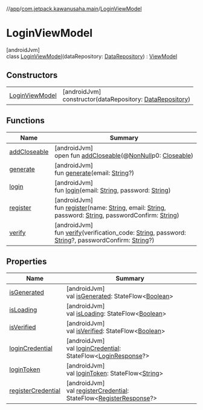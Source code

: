 //[app](../../../index.md)/[com.jetpack.kawanusaha.main](../index.md)/[LoginViewModel](index.md)

# LoginViewModel

[androidJvm]\
class [LoginViewModel](index.md)(dataRepository: [DataRepository](../../com.jetpack.kawanusaha.data/-data-repository/index.md)) : [ViewModel](https://developer.android.com/reference/kotlin/androidx/lifecycle/ViewModel.html)

## Constructors

| | |
|---|---|
| [LoginViewModel](-login-view-model.md) | [androidJvm]<br>constructor(dataRepository: [DataRepository](../../com.jetpack.kawanusaha.data/-data-repository/index.md)) |

## Functions

| Name | Summary |
|---|---|
| [addCloseable](index.md#264516373%2FFunctions%2F-912451524) | [androidJvm]<br>open fun [addCloseable](index.md#264516373%2FFunctions%2F-912451524)(@[NonNull](https://developer.android.com/reference/kotlin/androidx/annotation/NonNull.html)p0: [Closeable](https://developer.android.com/reference/kotlin/java/io/Closeable.html)) |
| [generate](generate.md) | [androidJvm]<br>fun [generate](generate.md)(email: [String](https://kotlinlang.org/api/latest/jvm/stdlib/kotlin/-string/index.html)?) |
| [login](login.md) | [androidJvm]<br>fun [login](login.md)(email: [String](https://kotlinlang.org/api/latest/jvm/stdlib/kotlin/-string/index.html), password: [String](https://kotlinlang.org/api/latest/jvm/stdlib/kotlin/-string/index.html)) |
| [register](register.md) | [androidJvm]<br>fun [register](register.md)(name: [String](https://kotlinlang.org/api/latest/jvm/stdlib/kotlin/-string/index.html), email: [String](https://kotlinlang.org/api/latest/jvm/stdlib/kotlin/-string/index.html), password: [String](https://kotlinlang.org/api/latest/jvm/stdlib/kotlin/-string/index.html), passwordConfirm: [String](https://kotlinlang.org/api/latest/jvm/stdlib/kotlin/-string/index.html)) |
| [verify](verify.md) | [androidJvm]<br>fun [verify](verify.md)(verification_code: [String](https://kotlinlang.org/api/latest/jvm/stdlib/kotlin/-string/index.html), password: [String](https://kotlinlang.org/api/latest/jvm/stdlib/kotlin/-string/index.html)?, passwordConfirm: [String](https://kotlinlang.org/api/latest/jvm/stdlib/kotlin/-string/index.html)?) |

## Properties

| Name | Summary |
|---|---|
| [isGenerated](is-generated.md) | [androidJvm]<br>val [isGenerated](is-generated.md): StateFlow&lt;[Boolean](https://kotlinlang.org/api/latest/jvm/stdlib/kotlin/-boolean/index.html)&gt; |
| [isLoading](is-loading.md) | [androidJvm]<br>val [isLoading](is-loading.md): StateFlow&lt;[Boolean](https://kotlinlang.org/api/latest/jvm/stdlib/kotlin/-boolean/index.html)&gt; |
| [isVerified](is-verified.md) | [androidJvm]<br>val [isVerified](is-verified.md): StateFlow&lt;[Boolean](https://kotlinlang.org/api/latest/jvm/stdlib/kotlin/-boolean/index.html)&gt; |
| [loginCredential](login-credential.md) | [androidJvm]<br>val [loginCredential](login-credential.md): StateFlow&lt;[LoginResponse](../../com.jetpack.kawanusaha.data/-login-response/index.md)?&gt; |
| [loginToken](login-token.md) | [androidJvm]<br>val [loginToken](login-token.md): StateFlow&lt;[String](https://kotlinlang.org/api/latest/jvm/stdlib/kotlin/-string/index.html)&gt; |
| [registerCredential](register-credential.md) | [androidJvm]<br>val [registerCredential](register-credential.md): StateFlow&lt;[RegisterResponse](../../com.jetpack.kawanusaha.data/-register-response/index.md)?&gt; |
